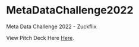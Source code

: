 # MetaDataChallenge2022
Meta Data Challenge 2022 - Zuckflix

View Pitch Deck Here [Here](https://drive.google.com/file/d/1UPi9EZqMNgWu-UcYwve3UQmwaxf2hUlQ/view?usp=sharing).
